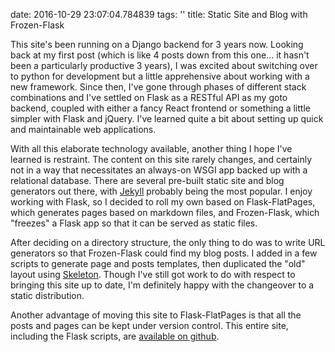 date: 2016-10-29 23:07:04.784839
tags: ''
title: Static Site and Blog with Frozen-Flask

This site's been running on a Django backend for 3 years now. Looking back at 
my first post (which is like 4 posts down from this one... it hasn't been a 
particularly productive 3 years), I was excited about switching over to python
for development but a little apprehensive about working with a new framework.
Since then, I've gone through phases of different stack combinations
and I've settled on Flask as a RESTful API as my goto backend, coupled with 
either a fancy React frontend or something a little simpler with Flask and 
jQuery. I've learned quite a bit about setting up quick and maintainable 
web applications.

With all this elaborate technology available, another thing I hope I've learned
is restraint. The content on this site rarely changes, and certainly not in a way
that necessitates an always-on WSGI app backed up with a relational database.
There are several pre-built static site and blog generators out there, with
[Jekyll](https://jekyllrb.com/) probably being the most popular. I enjoy
working with Flask, so I decided to roll my own based on Flask-FlatPages, which
generates pages based on markdown files, and Frozen-Flask, which "freezes" a
Flask app so that it can be served as static files.

After deciding on a directory structure, the only thing to do was to write
URL generators so that Frozen-Flask could find my blog posts. I added in a few
scripts to generate page and posts templates, then duplicated the "old" layout
using [Skeleton](http://getskeleton.com/). Though I've still got work to do
with respect to bringing this site up to date, I'm definitely happy with the
changeover to a static distribution.

Another advantage of moving this site to Flask-FlatPages is that all the posts
and pages can be kept under version control. This entire site, including the
Flask scripts, are 
[available on github](https://github.com/bmbove/flask-static-homepage).
